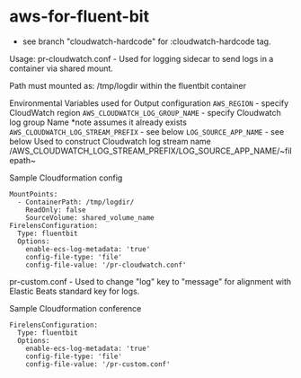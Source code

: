 # aws-for-fluent-bit

* see branch "cloudwatch-hardcode" for :cloudwatch-hardcode tag.

Usage:
pr-cloudwatch.conf - Used for logging sidecar to send logs in a container via shared mount.

Path must mounted as: /tmp/logdir within the fluentbit container

Environmental Variables used for Output configuration
`AWS_REGION` - specify CloudWatch region
`AWS_CLOUDWATCH_LOG_GROUP_NAME` - specify Cloudwatch log group Name *note assumes it already exists
`AWS_CLOUDWATCH_LOG_STREAM_PREFIX` - see below
`LOG_SOURCE_APP_NAME` - see below
Used to construct Cloudwatch log stream name
/AWS_CLOUDWATCH_LOG_STREAM_PREFIX/LOG_SOURCE_APP_NAME/~filepath~

Sample Cloudformation config
```
MountPoints:
  - ContainerPath: /tmp/logdir/
    ReadOnly: false
    SourceVolume: shared_volume_name
FirelensConfiguration:
  Type: fluentbit
  Options:
    enable-ecs-log-metadata: 'true'
    config-file-type: 'file'
    config-file-value: '/pr-cloudwatch.conf'
```



pr-custom.conf - Used to change "log" key to "message" for alignment with Elastic Beats standard key for logs.

Sample Cloudformation conference
```
FirelensConfiguration:
  Type: fluentbit
  Options:
    enable-ecs-log-metadata: 'true'
    config-file-type: 'file'
    config-file-value: '/pr-custom.conf'
```
